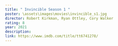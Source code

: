 ```yaml
---
title: " Invincible Season 1 "
poster: \assets\images\movies\invincible_s1.jpg
director: Robert Kirkman, Ryan Ottley, Cory Walker
rating: 8
year: 2021
description:
link: https://www.imdb.com/title/tt6741278/
---
```

